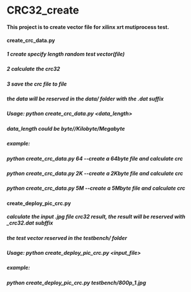 # CRC32_create

#### This project is to create vector file for xilinx xrt mutiprocess test.

#### create_crc_data.py
##### 1 create specify length random test vector(file)
##### 2 calculate the crc32
##### 3 save the crc file to file
##### the data will be reserved in the data/ folder with the .dat suffix

##### Usage: python create_crc_data.py <data_length>
##### data_length could be byte//Kilobyte/Megabyte
##### example:
##### python create_crc_data.py 64    --create a 64byte file and calculate crc
##### python create_crc_data.py 2K    --create a 2Kbyte file and calculate crc
##### python create_crc_data.py 5M    --create a 5Mbyte file and calculate crc

#### create_deploy_pic_crc.py
##### calculate the input .jpg file crc32 result, the result will be reserved with _crc32.dat subffix
##### the test vector reserved in the testbench/ folder
##### Usage: python create_deploy_pic_crc.py <input_file>
##### example:
##### python create_deploy_pic_crc.py testbench/800p_1.jpg
